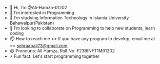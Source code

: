 - 👋 Hi, I’m @Ali-Hamza-01202
- 👀 I’m interested in Programming
- 🌱 I’m studying Information Technology in Islamia University Bahawalpur(Pakistan)
- 💞️ I’m looking to collaborate on Programming to help new students, learn coding 
- 📫 How to reach me >> If you have any program to develop, email me at >> sehraabali73@gmail.com
- 😄 Pronouns: Ali Hamza, Roll No: F23BINFT1M01202
- ⚡ Fun fact: Let's start programming together

<!---
Ali-Hamza-01202/Ali-Hamza-01202 is a ✨ special ✨ repository because its `README.md` (this file) appears on your GitHub profile.
You can click the Preview link to take a look at your changes.
--->

